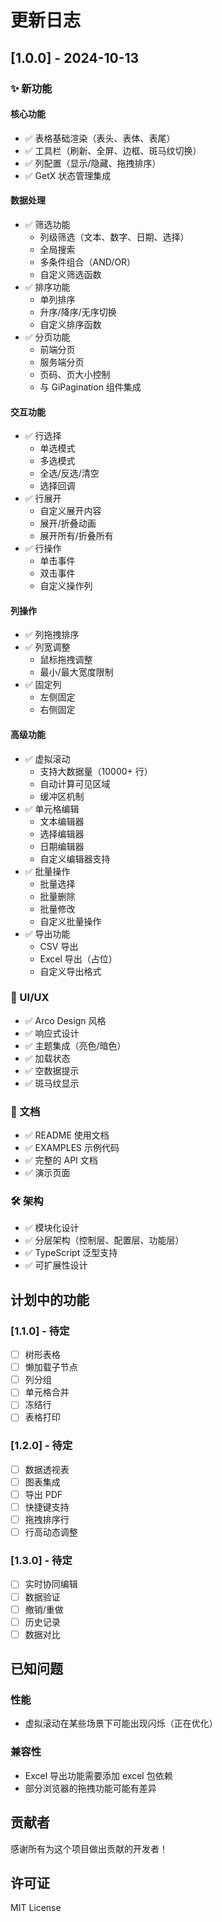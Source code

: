 # 更新日志

## [1.0.0] - 2024-10-13

### ✨ 新功能

#### 核心功能
- ✅ 表格基础渲染（表头、表体、表尾）
- ✅ 工具栏（刷新、全屏、边框、斑马纹切换）
- ✅ 列配置（显示/隐藏、拖拽排序）
- ✅ GetX 状态管理集成

#### 数据处理
- ✅ 筛选功能
  - 列级筛选（文本、数字、日期、选择）
  - 全局搜索
  - 多条件组合（AND/OR）
  - 自定义筛选函数
- ✅ 排序功能
  - 单列排序
  - 升序/降序/无序切换
  - 自定义排序函数
- ✅ 分页功能
  - 前端分页
  - 服务端分页
  - 页码、页大小控制
  - 与 GiPagination 组件集成

#### 交互功能
- ✅ 行选择
  - 单选模式
  - 多选模式
  - 全选/反选/清空
  - 选择回调
- ✅ 行展开
  - 自定义展开内容
  - 展开/折叠动画
  - 展开所有/折叠所有
- ✅ 行操作
  - 单击事件
  - 双击事件
  - 自定义操作列

#### 列操作
- ✅ 列拖拽排序
- ✅ 列宽调整
  - 鼠标拖拽调整
  - 最小/最大宽度限制
- ✅ 固定列
  - 左侧固定
  - 右侧固定

#### 高级功能
- ✅ 虚拟滚动
  - 支持大数据量（10000+ 行）
  - 自动计算可见区域
  - 缓冲区机制
- ✅ 单元格编辑
  - 文本编辑器
  - 选择编辑器
  - 日期编辑器
  - 自定义编辑器支持
- ✅ 批量操作
  - 批量选择
  - 批量删除
  - 批量修改
  - 自定义批量操作
- ✅ 导出功能
  - CSV 导出
  - Excel 导出（占位）
  - 自定义导出格式

### 🎨 UI/UX
- ✅ Arco Design 风格
- ✅ 响应式设计
- ✅ 主题集成（亮色/暗色）
- ✅ 加载状态
- ✅ 空数据提示
- ✅ 斑马纹显示

### 📝 文档
- ✅ README 使用文档
- ✅ EXAMPLES 示例代码
- ✅ 完整的 API 文档
- ✅ 演示页面

### 🛠️ 架构
- ✅ 模块化设计
- ✅ 分层架构（控制层、配置层、功能层）
- ✅ TypeScript 泛型支持
- ✅ 可扩展性设计

## 计划中的功能

### [1.1.0] - 待定
- [ ] 树形表格
- [ ] 懒加载子节点
- [ ] 列分组
- [ ] 单元格合并
- [ ] 冻结行
- [ ] 表格打印

### [1.2.0] - 待定
- [ ] 数据透视表
- [ ] 图表集成
- [ ] 导出 PDF
- [ ] 快捷键支持
- [ ] 拖拽排序行
- [ ] 行高动态调整

### [1.3.0] - 待定
- [ ] 实时协同编辑
- [ ] 数据验证
- [ ] 撤销/重做
- [ ] 历史记录
- [ ] 数据对比

## 已知问题

### 性能
- 虚拟滚动在某些场景下可能出现闪烁（正在优化）

### 兼容性
- Excel 导出功能需要添加 excel 包依赖
- 部分浏览器的拖拽功能可能有差异

## 贡献者

感谢所有为这个项目做出贡献的开发者！

## 许可证

MIT License

